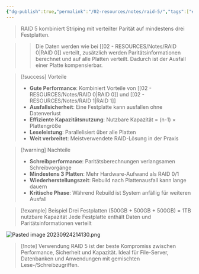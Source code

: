 ```yaml
---
{"dg-publish":true,"permalink":"/02-resources/notes/raid-5/","tags":["#raid/parität","#kompromiss/sicherheit-performance","#informatik/hardware"],"noteIcon":"","updated":"2025-09-27T02:13:50.310+02:00"}
---
```



>RAID 5 kombiniert Striping mit verteilter Parität auf mindestens drei Festplatten.

>>Die Daten werden wie bei [[02 - RESOURCES/Notes/RAID 0\|RAID 0]] verteilt, zusätzlich werden Paritätsinformationen berechnet und auf alle Platten verteilt. Dadurch ist der Ausfall einer Platte kompensierbar.

>[!success] Vorteile
>- **Gute Performance**: Kombiniert Vorteile von [[02 - RESOURCES/Notes/RAID 0\|RAID 0]] und [[02 - RESOURCES/Notes/RAID 1\|RAID 1]]
>- **Ausfallsicherheit**: Eine Festplatte kann ausfallen ohne Datenverlust
>- **Effiziente Kapazitätsnutzung**: Nutzbare Kapazität = (n-1) × Plattengröße
>- **Leseleistung**: Parallelisiert über alle Platten
>- **Weit verbreitet**: Meistverwendete RAID-Lösung in der Praxis

>[!warning] Nachteile
>- **Schreibperformance**: Paritätsberechnungen verlangsamen Schreibvorgänge
>- **Mindestens 3 Platten**: Mehr Hardware-Aufwand als RAID 0/1
>- **Wiederherstellungszeit**: Rebuild nach Plattenausfall kann lange dauern
>- **Kritische Phase**: Während Rebuild ist System anfällig für weiteren Ausfall

>[!example] Beispiel
>Drei Festplatten (500GB + 500GB + 500GB) = 1TB nutzbare Kapazität
>Jede Festplatte enthält Daten und Paritätsinformationen verteilt

![Pasted image 20230924214130.png](/img/user/02%20-%20RESOURCES/Files/IMG/Pasted%20image%2020230924214130.png)

>[!note] Verwendung
>RAID 5 ist der beste Kompromiss zwischen Performance, Sicherheit und Kapazität. Ideal für File-Server, Datenbanken und Anwendungen mit gemischten Lese-/Schreibzugriffen.